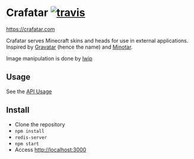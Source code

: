 # Crafatar [![travis](https://api.travis-ci.org/Jake0oo0/Spongy.svg)](https://travis-ci.org/Jake0oo0/Spongy/)

https://crafatar.com

Crafatar serves Minecraft skins and heads for use in external applications.
Inspired by [Gravatar](https://gravatar.com) (hence the name) and [Minotar](https://minotar.net).

Image manipulation is done by [lwip](https://github.com/EyalAr/lwip)

## Usage

See the [API Usage](https://crafatar.com)

## Install

* Clone the repository
* `npm install`
* `redis-server`
* `npm start`
* Access [http://localhost:3000](http://localhost:3000)